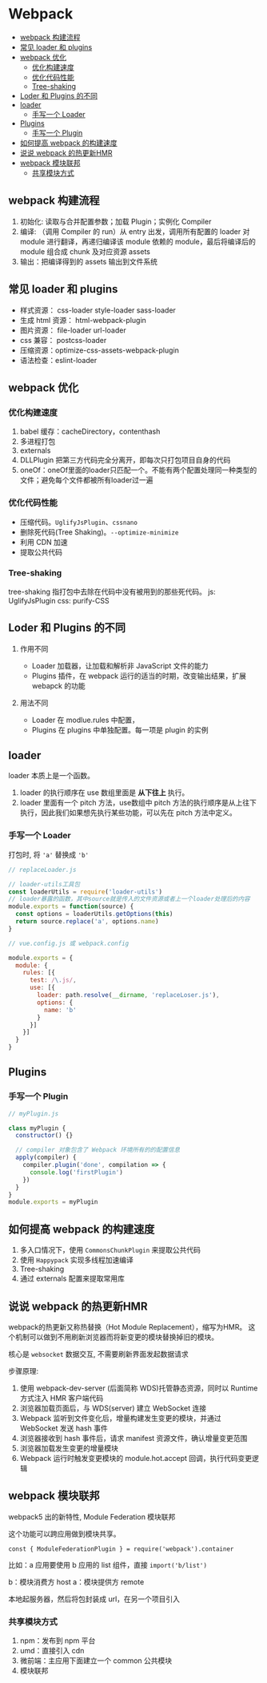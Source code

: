 # Webpack

- [webpack 构建流程](#webpack-构建流程)
- [常见 loader 和 plugins](#常见-loader-和-plugins)
- [webpack 优化](#webpack-优化)
  - [优化构建速度](#优化构建速度)
  - [优化代码性能](#优化代码性能)
  - [Tree-shaking](#tree-shaking)
- [Loder 和 Plugins 的不同](#loder-和-plugins-的不同)
- [loader](#loader)
  - [手写一个 Loader](#手写一个-loader)
- [Plugins](#plugins)
  - [手写一个 Plugin](#手写一个-plugin)
- [如何提高 webpack 的构建速度](#如何提高-webpack-的构建速度)
- [说说 webpack 的热更新HMR](#说说-webpack-的热更新hmr)
- [webpack 模块联邦](#webpack-模块联邦)
  - [共享模块方式](#共享模块方式)

## webpack 构建流程

1. 初始化: 读取与合并配置参数；加载 Plugin；实例化 Compiler
2. 编译: （调用 Compiler 的 run）从 entry 出发，调用所有配置的 loader 对 module 进行翻译，再递归编译该 module 依赖的 module，最后将编译后的 module 组合成 chunk 及对应资源 assets
3. 输出：把编译得到的 assets 输出到文件系统

## 常见 loader 和 plugins

- 样式资源： css-loader style-loader sass-loader
- 生成 html 资源： html-webpack-plugin
- 图片资源： file-loader url-loader
- css 兼容： postcss-loader
- 压缩资源：optimize-css-assets-webpack-plugin
- 语法检查：eslint-loader

## webpack 优化

### 优化构建速度

1. babel 缓存：cacheDirectory，contenthash
2. 多进程打包
3. externals
4. DLLPlugin 把第三方代码完全分离开，即每次只打包项目自身的代码
5. oneOf：oneOf里面的loader只匹配一个。不能有两个配置处理同一种类型的文件；避免每个文件都被所有loader过一遍

### 优化代码性能

- 压缩代码。`UglifyJsPlugin`、`cssnano`
- 删除死代码(Tree Shaking)。`--optimize-minimize`
- 利用 CDN 加速
- 提取公共代码

### Tree-shaking

tree-shaking 指打包中去除在代码中没有被用到的那些死代码。
js: UglifyJsPlugin
css: purify-CSS

## Loder 和 Plugins 的不同

1. 作用不同

   - Loader 加载器，让加载和解析非 JavaScript 文件的能力
   - Plugins 插件，在 webpack 运行的适当的时期，改变输出结果，扩展 webapck 的功能

2. 用法不同

   - Loader 在 modlue.rules 中配置，
   - Plugins 在 plugins 中单独配置。每一项是 plugin 的实例

## loader

loader 本质上是一个函数。

1. loader 的执行顺序在 use 数组里面是 **从下往上** 执行。
2. loader 里面有一个 pitch 方法，use数组中 pitch 方法的执行顺序是从上往下执行，因此我们如果想先执行某些功能，可以先在 pitch 方法中定义。

### 手写一个 Loader

打包时, 将 `'a'` 替换成 `'b'`

```js
// replaceLoader.js

// loader-utils工具包
const loaderUtils = require('loader-utils')
// loader暴露的函数，其中source就是传入的文件资源或者上一个loader处理后的内容
module.exports = function(source) {
  const options = loaderUtils.getOptions(this)
  return source.replace('a', options.name)
}

// vue.config.js 或 webpack.config

module.exports = {
  module: {
    rules: [{
      test: /\.js/,
      use: [{
        loader: path.resolve(__dirname, 'replaceLoser.js'),
        options: {
          name: 'b'
        }
      }]
    }]
  }
}
```

## Plugins

### 手写一个 Plugin

```js
// myPlugin.js

class myPlugin {
  constructor() {}

  // compiler 对象包含了 Webpack 环境所有的的配置信息
  apply(compiler) {
    compiler.plugin('done', compilation => {
      console.log('firstPlugin')
    })
  }
}
module.exports = myPlugin

```

## 如何提高 webpack 的构建速度

1. 多入口情况下，使用 `CommonsChunkPlugin` 来提取公共代码
2. 使用 `Happypack` 实现多线程加速编译
3. Tree-shaking
4. 通过 externals 配置来提取常用库

## 说说 webpack 的热更新HMR

webpack的热更新又称热替换（Hot Module Replacement），缩写为HMR。
这个机制可以做到不用刷新浏览器而将新变更的模块替换掉旧的模块。

核心是 `websocket` 数据交互, 不需要刷新界面发起数据请求

步骤原理:

1. 使用 webpack-dev-server (后面简称 WDS)托管静态资源，同时以 Runtime 方式注入 HMR 客户端代码
2. 浏览器加载页面后，与 WDS(server) 建立 WebSocket 连接
3. Webpack 监听到文件变化后，增量构建发生变更的模块，并通过 WebSocket 发送 hash 事件
4. 浏览器接收到 hash 事件后，请求 manifest 资源文件，确认增量变更范围
5. 浏览器加载发生变更的增量模块
6. Webpack 运行时触发变更模块的 module.hot.accept 回调，执行代码变更逻辑

## webpack 模块联邦

webpack5 出的新特性, Module Federation 模块联邦

这个功能可以跨应用做到模块共享。

`const { ModuleFederationPlugin } = require('webpack').container`

比如：a 应用要使用 b 应用的 list 组件，直接 `import('b/list')`

b：模块消费方 host
a：模块提供方 remote

本地起服务器，然后将包封装成 url，在另一个项目引入

### 共享模块方式

1. npm：发布到 npm 平台
2. umd：直接引入 cdn
3. 微前端：主应用下面建立一个 common 公共模块
4. 模块联邦
